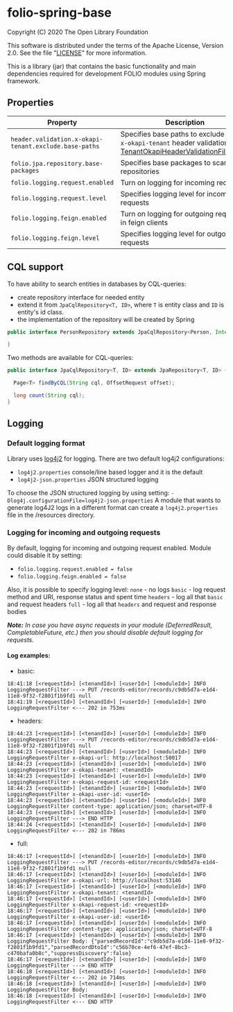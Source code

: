 # folio-spring-base

Copyright (C) 2020 The Open Library Foundation

This software is distributed under the terms of the Apache License,
Version 2.0. See the file "[LICENSE](LICENSE)" for more information.

This is a library (jar) that contains the basic functionality and main dependencies required for development FOLIO modules using Spring framework.

## Properties

| Property | Description | Default | Example |
| -------- | ----------- | --------| --------|
| `header.validation.x-okapi-tenant.exclude.base-paths` | Specifies base paths to exclude form `x-okapi-tenant` header validation.  See [TenantOkapiHeaderValidationFilter.java](src/main/java/org/folio/spring/filter/TenantOkapiHeaderValidationFilter.java) | `/admin` | `/admin,/swagger-ui` |
| `folio.jpa.repository.base-packages` | Specifies base packages to scan for repositories  | `org.folio.*` | `org.folio.qm.dao` |
| `folio.logging.request.enabled` | Turn on logging for incoming requests | `true` | `true or false` |
| `folio.logging.request.level` | Specifies logging level for incoming requests | `basic` | `none, basic, headers, full` |
| `folio.logging.feign.enabled` | Turn on logging for outgoing requests in feign clients  | `true` | `true or false` |
| `folio.logging.feign.level` | Specifies logging level for outgoing requests  | `basic` | `none, basic, headers, full` |

## CQL support
To have ability to search entities in databases by CQL-queries:
 * create repository interface for needed entity 
 * extend it from `JpaCqlRepository<T, ID>`, where `T` is entity class and `ID` is entity's id class.
 * the implementation of the repository will be created by Spring
```java
public interface PersonRepository extends JpaCqlRepository<Person, Integer> {

}
```

Two methods are available for CQL-queries:
```java
public interface JpaCqlRepository<T, ID> extends JpaRepository<T, ID> {

  Page<T> findByCQL(String cql, OffsetRequest offset);

  long count(String cql);
}
```

## Logging
### Default logging format
Library uses [log4j2](https://logging.apache.org/log4j/2.x/) for logging. There are two default log4j2 configurations:
* `log4j2.properties` console/line based logger and it is the default
* `log4j2-json.properties` JSON structured logging
  
To choose the JSON structured logging by using setting: `-Dlog4j.configurationFile=log4j2-json.properties`
A module that wants to generate log4J2 logs in a different format can create a `log4j2.properties` file in the /resources directory.

### Logging for incoming and outgoing requests
By default, logging for incoming and outgoing request enabled. Module could disable it by setting: 
* `folio.logging.request.enabled = false`
* `folio.logging.feign.enabled = false`

Also, it is possible to specify logging level:
`none` - no logs
`basic` - log request method and URI, response status and spent time
`headers` - log all that `basic` and request headers
`full` - log all that `headers` and request and response bodies

***Note:*** *In case you have async requests in your module (DeferredResult, CompletableFuture, etc.) then you should disable default logging for requests.* 
#### Log examples:
* basic:
```text
18:41:18 [<requestId>] [<tenandId>] [<userId>] [<moduleId>] INFO  LoggingRequestFilter ---> PUT /records-editor/records/c9db5d7a-e1d4-11e8-9f32-f2801f1b9fd1 null
18:41:19 [<requestId>] [<tenandId>] [<userId>] [<moduleId>] INFO  LoggingRequestFilter <--- 202 in 753ms
```
* headers:
```text
18:44:23 [<requestId>] [<tenandId>] [<userId>] [<moduleId>] INFO  LoggingRequestFilter ---> PUT /records-editor/records/c9db5d7a-e1d4-11e8-9f32-f2801f1b9fd1 null
18:44:23 [<requestId>] [<tenandId>] [<userId>] [<moduleId>] INFO  LoggingRequestFilter x-okapi-url: http://localhost:50017
18:44:23 [<requestId>] [<tenandId>] [<userId>] [<moduleId>] INFO  LoggingRequestFilter x-okapi-tenant: <tenandId>
18:44:23 [<requestId>] [<tenandId>] [<userId>] [<moduleId>] INFO  LoggingRequestFilter x-okapi-request-id: <requestId>
18:44:23 [<requestId>] [<tenandId>] [<userId>] [<moduleId>] INFO  LoggingRequestFilter x-okapi-user-id: <userId>
18:44:23 [<requestId>] [<tenandId>] [<userId>] [<moduleId>] INFO  LoggingRequestFilter content-type: application/json; charset=UTF-8
18:44:23 [<requestId>] [<tenandId>] [<userId>] [<moduleId>] INFO  LoggingRequestFilter ---> END HTTP
18:44:24 [<requestId>] [<tenandId>] [<userId>] [<moduleId>] INFO  LoggingRequestFilter <--- 202 in 786ms
```
* full:
```text
18:46:17 [<requestId>] [<tenandId>] [<userId>] [<moduleId>] INFO  LoggingRequestFilter ---> PUT /records-editor/records/c9db5d7a-e1d4-11e8-9f32-f2801f1b9fd1 null
18:46:17 [<requestId>] [<tenandId>] [<userId>] [<moduleId>] INFO  LoggingRequestFilter x-okapi-url: http://localhost:53146
18:46:17 [<requestId>] [<tenandId>] [<userId>] [<moduleId>] INFO  LoggingRequestFilter x-okapi-tenant: <tenandId>
18:46:17 [<requestId>] [<tenandId>] [<userId>] [<moduleId>] INFO  LoggingRequestFilter x-okapi-request-id: <requestId>
18:46:17 [<requestId>] [<tenandId>] [<userId>] [<moduleId>] INFO  LoggingRequestFilter x-okapi-user-id: <userId>
18:46:17 [<requestId>] [<tenandId>] [<userId>] [<moduleId>] INFO  LoggingRequestFilter content-type: application/json; charset=UTF-8
18:46:17 [<requestId>] [<tenandId>] [<userId>] [<moduleId>] INFO  LoggingRequestFilter Body: {"parsedRecordId":"c9db5d7a-e1d4-11e8-9f32-f2801f1b9fd1","parsedRecordDtoId":"c56b70ce-4ef6-47ef-8bc3-c470bafa0b8c","suppressDiscovery":false}
18:46:17 [<requestId>] [<tenandId>] [<userId>] [<moduleId>] INFO  LoggingRequestFilter ---> END HTTP
18:46:18 [<requestId>] [<tenandId>] [<userId>] [<moduleId>] INFO  LoggingRequestFilter <--- 202 in 714ms
18:46:18 [<requestId>] [<tenandId>] [<userId>] [<moduleId>] INFO  LoggingRequestFilter Body: 
18:46:18 [<requestId>] [<tenandId>] [<userId>] [<moduleId>] INFO  LoggingRequestFilter <--- END HTTP
```